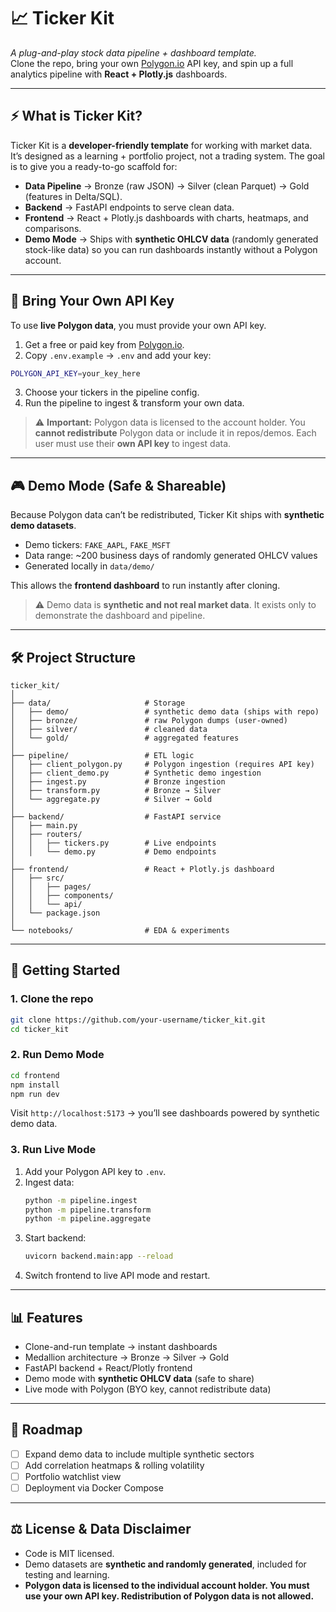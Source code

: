 # 📈 Ticker Kit

*A plug-and-play stock data pipeline + dashboard template.*  
Clone the repo, bring your own [Polygon.io](https://polygon.io/) API key, and spin up a full analytics pipeline with **React + Plotly.js** dashboards.  

---

## ⚡ What is Ticker Kit?

Ticker Kit is a **developer-friendly template** for working with market data. It’s designed as a learning + portfolio project, not a trading system. The goal is to give you a ready-to-go scaffold for:  

- **Data Pipeline** → Bronze (raw JSON) → Silver (clean Parquet) → Gold (features in Delta/SQL).  
- **Backend** → FastAPI endpoints to serve clean data.  
- **Frontend** → React + Plotly.js dashboards with charts, heatmaps, and comparisons.  
- **Demo Mode** → Ships with **synthetic OHLCV data** (randomly generated stock-like data) so you can run dashboards instantly without a Polygon account.  

---

## 🔑 Bring Your Own API Key

To use **live Polygon data**, you must provide your own API key.  

1. Get a free or paid key from [Polygon.io](https://polygon.io).  
2. Copy `.env.example` → `.env` and add your key:  

```bash
POLYGON_API_KEY=your_key_here
```

3. Choose your tickers in the pipeline config.  
4. Run the pipeline to ingest & transform your own data.  

> ⚠️ **Important:** Polygon data is licensed to the account holder. You **cannot redistribute** Polygon data or include it in repos/demos. Each user must use their **own API key** to ingest data.  

---

## 🎮 Demo Mode (Safe & Shareable)

Because Polygon data can’t be redistributed, Ticker Kit ships with **synthetic demo datasets**.  

- Demo tickers: `FAKE_AAPL`, `FAKE_MSFT`  
- Data range: ~200 business days of randomly generated OHLCV values  
- Generated locally in `data/demo/`  

This allows the **frontend dashboard** to run instantly after cloning.  

> ⚠️ Demo data is **synthetic and not real market data**. It exists only to demonstrate the dashboard and pipeline.  

---

## 🛠 Project Structure

```
ticker_kit/
│
├── data/                     # Storage
│   ├── demo/                 # synthetic demo data (ships with repo)
│   ├── bronze/               # raw Polygon dumps (user-owned)
│   ├── silver/               # cleaned data
│   └── gold/                 # aggregated features
│
├── pipeline/                 # ETL logic
│   ├── client_polygon.py     # Polygon ingestion (requires API key)
│   ├── client_demo.py        # Synthetic demo ingestion
│   ├── ingest.py             # Bronze ingestion
│   ├── transform.py          # Bronze → Silver
│   └── aggregate.py          # Silver → Gold
│
├── backend/                  # FastAPI service
│   ├── main.py
│   ├── routers/
│   │   ├── tickers.py        # Live endpoints
│   │   └── demo.py           # Demo endpoints
│
├── frontend/                 # React + Plotly.js dashboard
│   ├── src/
│   │   ├── pages/
│   │   ├── components/
│   │   └── api/
│   └── package.json
│
└── notebooks/                # EDA & experiments
```

---

## 🚀 Getting Started

### 1. Clone the repo
```bash
git clone https://github.com/your-username/ticker_kit.git
cd ticker_kit
```

### 2. Run Demo Mode
```bash
cd frontend
npm install
npm run dev
```
Visit `http://localhost:5173` → you’ll see dashboards powered by synthetic demo data.  

### 3. Run Live Mode
1. Add your Polygon API key to `.env`.  
2. Ingest data:  
   ```bash
   python -m pipeline.ingest
   python -m pipeline.transform
   python -m pipeline.aggregate
   ```
3. Start backend:  
   ```bash
   uvicorn backend.main:app --reload
   ```
4. Switch frontend to live API mode and restart.  

---

## 📊 Features

- Clone-and-run template → instant dashboards  
- Medallion architecture → Bronze → Silver → Gold  
- FastAPI backend + React/Plotly frontend  
- Demo mode with **synthetic OHLCV data** (safe to share)  
- Live mode with Polygon (BYO key, cannot redistribute data)  

---

## 🧭 Roadmap

- [ ] Expand demo data to include multiple synthetic sectors  
- [ ] Add correlation heatmaps & rolling volatility  
- [ ] Portfolio watchlist view  
- [ ] Deployment via Docker Compose  

---

## ⚖️ License & Data Disclaimer

- Code is MIT licensed.  
- Demo datasets are **synthetic and randomly generated**, included for testing and learning.  
- **Polygon data is licensed to the individual account holder. You must use your own API key. Redistribution of Polygon data is not allowed.**
